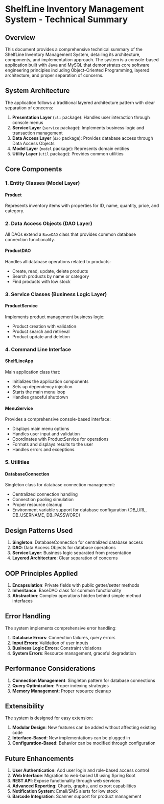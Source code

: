 # ShelfLine Inventory Management System - Technical Summary

## Overview

This document provides a comprehensive technical summary of the ShelfLine Inventory Management System, detailing its architecture, components, and implementation approach. The system is a console-based application built with Java and MySQL that demonstrates core software engineering principles including Object-Oriented Programming, layered architecture, and proper separation of concerns.

## System Architecture

The application follows a traditional layered architecture pattern with clear separation of concerns:

1. **Presentation Layer** (`cli` package): Handles user interaction through console menus
2. **Service Layer** (`service` package): Implements business logic and transaction management
3. **Data Access Layer** (`dao` package): Provides database access through Data Access Objects
4. **Model Layer** (`model` package): Represents domain entities
5. **Utility Layer** (`util` package): Provides common utilities

## Core Components

### 1. Entity Classes (Model Layer)

#### Product
Represents inventory items with properties for ID, name, quantity, price, and category.

### 2. Data Access Objects (DAO Layer)

All DAOs extend a `BaseDAO` class that provides common database connection functionality.

#### ProductDAO
Handles all database operations related to products:
- Create, read, update, delete products
- Search products by name or category
- Find products with low stock

### 3. Service Classes (Business Logic Layer)

#### ProductService
Implements product management business logic:
- Product creation with validation
- Product search and retrieval
- Product update and deletion

### 4. Command Line Interface

#### ShelfLineApp
Main application class that:
- Initializes the application components
- Sets up dependency injection
- Starts the main menu loop
- Handles graceful shutdown

#### MenuService
Provides a comprehensive console-based interface:
- Displays main menu options
- Handles user input and validation
- Coordinates with ProductService for operations
- Formats and displays results to the user
- Handles errors and exceptions

### 5. Utilities

#### DatabaseConnection
Singleton class for database connection management:
- Centralized connection handling
- Connection pooling simulation
- Proper resource cleanup
- Environment variable support for database configuration (DB_URL, DB_USERNAME, DB_PASSWORD)

## Design Patterns Used

1. **Singleton**: DatabaseConnection for centralized database access
2. **DAO**: Data Access Objects for database operations
3. **Service Layer**: Business logic separated from presentation
4. **Layered Architecture**: Clear separation of concerns

## OOP Principles Applied

1. **Encapsulation**: Private fields with public getter/setter methods
2. **Inheritance**: BaseDAO class for common functionality
3. **Abstraction**: Complex operations hidden behind simple method interfaces

## Error Handling

The system implements comprehensive error handling:
1. **Database Errors**: Connection failures, query errors
2. **Input Errors**: Validation of user inputs
3. **Business Logic Errors**: Constraint violations
4. **System Errors**: Resource management, graceful degradation

## Performance Considerations

1. **Connection Management**: Singleton pattern for database connections
2. **Query Optimization**: Proper indexing strategies
3. **Memory Management**: Proper resource cleanup

## Extensibility

The system is designed for easy extension:
1. **Modular Design**: New features can be added without affecting existing code
2. **Interface-Based**: New implementations can be plugged in
3. **Configuration-Based**: Behavior can be modified through configuration

## Future Enhancements

1. **User Authentication**: Add user login and role-based access control
2. **Web Interface**: Migration to web-based UI using Spring Boot
3. **REST API**: Expose functionality through web services
4. **Advanced Reporting**: Charts, graphs, and export capabilities
5. **Notification System**: Email/SMS alerts for low stock
6. **Barcode Integration**: Scanner support for product management